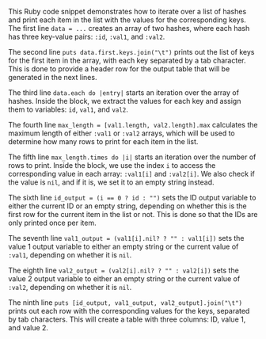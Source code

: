 This Ruby code snippet demonstrates how to iterate over a list of hashes and print each item in the list with the values for the corresponding keys. The first line `data = ...` creates an array of two hashes, where each hash has three key-value pairs: `:id`, `:val1`, and `:val2`.

The second line `puts data.first.keys.join("\t")` prints out the list of keys for the first item in the array, with each key separated by a tab character. This is done to provide a header row for the output table that will be generated in the next lines.

The third line `data.each do |entry|` starts an iteration over the array of hashes. Inside the block, we extract the values for each key and assign them to variables: `id`, `val1`, and `val2`.

The fourth line `max_length = [val1.length, val2.length].max` calculates the maximum length of either `:val1` or `:val2` arrays, which will be used to determine how many rows to print for each item in the list.

The fifth line `max_length.times do |i|` starts an iteration over the number of rows to print. Inside the block, we use the index `i` to access the corresponding value in each array: `:val1[i]` and `:val2[i]`. We also check if the value is `nil`, and if it is, we set it to an empty string instead.

The sixth line `id_output = (i == 0 ? id : "")` sets the ID output variable to either the current ID or an empty string, depending on whether this is the first row for the current item in the list or not. This is done so that the IDs are only printed once per item.

The seventh line `val1_output = (val1[i].nil? ? "" : val1[i])` sets the value 1 output variable to either an empty string or the current value of `:val1`, depending on whether it is `nil`.

The eighth line `val2_output = (val2[i].nil? ? "" : val2[i])` sets the value 2 output variable to either an empty string or the current value of `:val2`, depending on whether it is `nil`.

The ninth line `puts [id_output, val1_output, val2_output].join("\t")` prints out each row with the corresponding values for the keys, separated by tab characters. This will create a table with three columns: ID, value 1, and value 2.